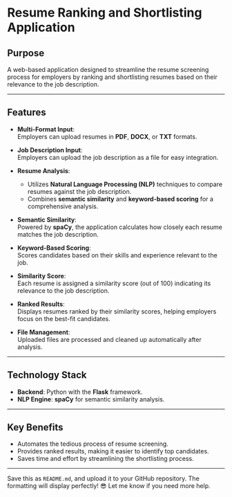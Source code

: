 # Resume Ranking and Shortlisting Application  

## Purpose  
A web-based application designed to streamline the resume screening process for employers by ranking and shortlisting resumes based on their relevance to the job description.  

---

## Features  

- **Multi-Format Input**:  
  Employers can upload resumes in **PDF**, **DOCX**, or **TXT** formats.  

- **Job Description Input**:  
  Employers can upload the job description as a file for easy integration.  

- **Resume Analysis**:  
  - Utilizes **Natural Language Processing (NLP)** techniques to compare resumes against the job description.  
  - Combines **semantic similarity** and **keyword-based scoring** for a comprehensive analysis.  

- **Semantic Similarity**:  
  Powered by **spaCy**, the application calculates how closely each resume matches the job description.  

- **Keyword-Based Scoring**:  
  Scores candidates based on their skills and experience relevant to the job.  

- **Similarity Score**:  
  Each resume is assigned a similarity score (out of 100) indicating its relevance to the job description.  

- **Ranked Results**:  
  Displays resumes ranked by their similarity scores, helping employers focus on the best-fit candidates.  

- **File Management**:  
  Uploaded files are processed and cleaned up automatically after analysis.  

---

## Technology Stack  

- **Backend**: Python with the **Flask** framework.  
- **NLP Engine**: **spaCy** for semantic similarity analysis.  

---

## Key Benefits  

- Automates the tedious process of resume screening.  
- Provides ranked results, making it easier to identify top candidates.  
- Saves time and effort by streamlining the shortlisting process.  

---

Save this as `README.md`, and upload it to your GitHub repository. The formatting will display perfectly! 😎 Let me know if you need more help.
